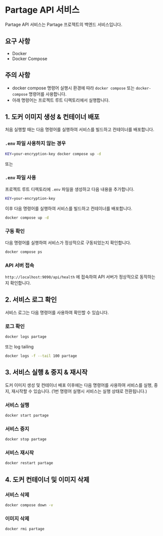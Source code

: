 # Partage API 서비스

Partage API 서비스는 Partage 프로젝트의 백엔드 서비스입니다.

## 요구 사항

- Docker
- Docker Compose

## 주의 사항
- docker compose 명령어 실행시 환경에 따라 `docker compose` 또는 `docker-compose` 명령어를 사용합니다.
- 아래 명령어는 프로젝트 루트 디렉토리에서 실행합니다.

## 1. 도커 이미지 생성 & 컨테이너 배포

처음 실행할 때는 다음 명령어를 실행하여 서비스를 빌드하고 컨테이너를 배포합니다.


### `.env` 파일 사용하지 않는 경우
```sh
KEY=your-encryption-key docker compose up -d
```

또는

### `.env` 파일 사용

프로젝트 루트 디렉토리에 `.env` 파일을 생성하고 다음 내용을 추가합니다.

```sh
KEY=your-encryption-key
```

이후 다음 명령어를 실행하여 서비스를 빌드하고 컨테이너를 배포합니다.

```sh
docker compose up -d
```

### 구동 확인

다음 명령어를 실행하여 서비스가 정상적으로 구동되었는지 확인합니다.

```sh
docker compose ps
```

### API 서버 접속

`http://localhost:9090/api/health` 에 접속하여 API 서버가 정상적으로 동작하는지 확인합니다.

## 2. 서비스 로그 확인

서비스 로그는 다음 명령어를 사용하여 확인할 수 있습니다.

### 로그 확인
```sh
docker logs partage
```
또는 log tailing

```sh
docker logs -f --tail 100 partage
```


## 3. 서비스 실행 & 중지 & 재시작

도커 이미지 생성 및 컨테이너 배포 이후에는 다음 명령어를 사용하여 서비스를 실행, 중지, 재시작할 수 있습니다.
(1번 명령어 실행시 서비스는 실행 상태로 전환됩니다.)

### 서비스 실행
```sh
docker start partage
```

### 서비스 중지
```sh
docker stop partage
```

### 서비스 재시작
```sh
docker restart partage
```

## 4. 도커 컨테이너 및 이미지 삭제

### 서비스 삭제
```sh
docker compose down -v
```
### 이미지 삭제
```sh
docker rmi partage
```